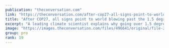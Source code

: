```yaml
---
publication: "theconversation.com"
link: "https://theconversation.com/after-cop27-all-signs-point-to-world-blowing-past-the-1-5-degrees-global-warming-limit-heres-what-we-can-still-do-about-it-195080"
title: "After COP27, all signs point to world blowing past the 1.5 degrees global warming limit – here's what we can still do about it"
excerpt: "A leading climate scientist explains why going over 1.5 degrees Celsius puts the world in a danger zone."
image: "https://images.theconversation.com/files/496641/original/file-20221122-13-g9a1us.jpg?ixlib=rb-1.1.0&rect=557%2C886%2C3866%2C1933&q=45&auto=format&w=1356&h=668&fit=crop"
group: pro
rank: 19
---
```

